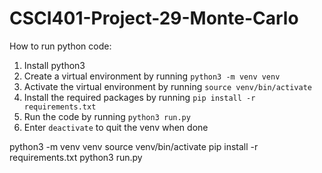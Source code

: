 # CSCI401-Project-29-Monte-Carlo
How to run python code:
1. Install python3
2. Create a virtual environment by running `python3 -m venv venv`
3. Activate the virtual environment by running `source venv/bin/activate`
4. Install the required packages by running `pip install -r requirements.txt`
5. Run the code by running `python3 run.py`
6. Enter `deactivate` to quit the venv when done

python3 -m venv venv
source venv/bin/activate
pip install -r requirements.txt
python3 run.py